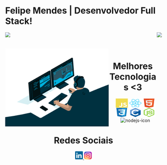 # Felipe Mendes | Desenvolvedor Full Stack!

<div>
  
  <img  height="180em" src="https://github-readme-stats.vercel.app/api?username=lipeeemendes&show_icons=true&theme=holi&include_all_commits=true&count_private=true"/>
  <img align="right" height="180em" src="https://github-readme-stats.vercel.app/api/top-langs/?username=lipeeemendes&layout=compact&langs_count=16&theme=holi"/>
</div>
<br>

<div  align="center"> 
  <div style="display: inline_block"><br>
    <img align="left" height="250" alt="coding-time" src="code.gif">
    <h1 align="center">Melhores Tecnologias <3</h1>
    <img align="center" height="30" width="40" alt="js-icon"  src="https://raw.githubusercontent.com/devicons/devicon/master/icons/javascript/javascript-plain.svg">
    <img align="center" height="30" width="40" alt="react-icon" src="https://raw.githubusercontent.com/devicons/devicon/master/icons/react/react-original.svg">
    <img align="center" height="30" width="40" alt="html-icon" src="https://raw.githubusercontent.com/devicons/devicon/master/icons/html5/html5-original.svg">
    <img align="center" height="30" width="40" alt="css-icon" src="https://raw.githubusercontent.com/devicons/devicon/master/icons/css3/css3-original.svg">
    <img align="center" height="30" width="40" alt="c-icon" src="https://raw.githubusercontent.com/devicons/devicon/master/icons/c/c-original.svg">
    <img align="center" height="30" width="40" alt="nodejs-icon" src="https://raw.githubusercontent.com/devicons/devicon/master/icons/nodejs/nodejs-original.svg">
    <img align="center" height="30" width="40" alt="nodejs-icon" src="https://raw.githubusercontent.com/jmnote/z-icons/master/svg/cpp.svg">
   </div>
    
  
  <h1 align="center">Redes Sociais</h1>
    <a href = "mailto: user>
      <img width="30" src="gmail.svg">
    </a>
    <a href = "https://www.linkedin.com/in/user/">
      <img width="25" src="linkedin.svg">
    </a>
    <a href = "[https://www.instagram.com/user/](https://instagram.com/felipemendes_oficial?igshid=OGQ5ZDc2ODk2ZA%3D%3D&utm_source=qr)https://instagram.com/felipemendes_oficial?igshid=OGQ5ZDc2ODk2ZA%3D%3D&utm_source=qr">
      <img width="25" src="instagram.png">
    </a>
</div>
